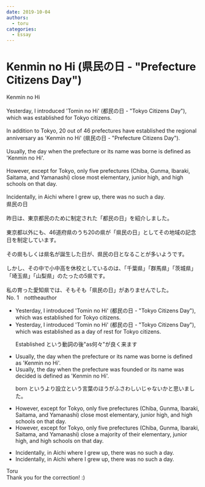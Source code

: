 ```yaml
---
date: 2019-10-04
authors:
  - toru
categories:
  - Essay
---
```


<h1 id="subject_show">Kenmin no Hi (県民の日 - "Prefecture Citizens Day")</h1>
<div class="date" hidden>Oct 4, 2019 18:22</div>
<div id="post"><div id="body_show_ori">
Kenmin no Hi<br/><br/>Yesterday, I introduced 'Tomin no Hi' (都民の日 - "Tokyo Citizens Day"), which was established for Tokyo citizens.<br/><br/>In addition to Tokyo, 20 out of 46 prefectures have established the regional anniversary as 'Kenmin no Hi' (県民の日 - "Prefecture Citizens Day").<br/><br/>Usually, the day when the prefecture or its name was borne is defined as 'Kenmin no Hi'.<br/><br/>However, except for Tokyo, only five prefectures (Chiba, Gunma, Ibaraki, Saitama, and Yamanashi) close most elementary, junior high, and high schools on that day.<br/><br/>Incidentally, in Aichi where I grew up, there was no such a day.
</div></div>

<!-- more -->

<div id="post_ja"><div id="body_show_mo">
県民の日<br/><br/>昨日は、東京都民のために制定された「都民の日」を紹介しました。<br/><br/>東京都以外にも、46道府県のうち20の県が「県民の日」としてその地域の記念日を制定しています。<br/><br/>その県もしくは県名が誕生した日が、県民の日となることが多いようです。<br/><br/>しかし、その中で小中高を休校としているのは、「千葉県」「群馬県」「茨城県」「埼玉県」「山梨県」のたったの5県です。<br/><br/>私の育った愛知県では、そもそも「県民の日」がありませんでした。
</div></div>
<div id="block"><div class="first_name"> No. 1　<span class="just_name">nottheauthor</span></div><div id="block2">
<ul class="correction_field">
<li class="incorrect">Yesterday, I introduced 'Tomin no Hi' (都民の日 - "Tokyo Citizens Day"), which was established for Tokyo citizens.</li>
<li class="corrected correct">
Yesterday, I introduced 'Tomin no Hi' (都民の日 - "Tokyo Citizens Day"), which was established <span class="f_blue">as a day of rest</span> for Tokyo citizens.
<p class="correction_comment">Established という動詞の後"as何々"が良く来ます</p>
</li>
</ul>
<ul class="correction_field">
<li class="incorrect">Usually, the day when the prefecture or its name was borne is defined as 'Kenmin no Hi'.</li>
<li class="corrected correct">
Usually, the day when the prefecture <span class="f_blue">was founded</span> or its name was <span class="f_blue">decided </span>is defined as 'Kenmin no Hi'.
<p class="correction_comment">born というより設立という言葉のほうがふさわしいじゃないかと思いました。</p>
</li>
</ul>
<ul class="correction_field">
<li class="incorrect">However, except for Tokyo, only five prefectures (Chiba, Gunma, Ibaraki, Saitama, and Yamanashi) close most elementary, junior high, and high schools on that day.</li>
<li class="corrected correct">
However, except for Tokyo, only five prefectures (Chiba, Gunma, Ibaraki, Saitama, and Yamanashi) close a <span class="f_blue">majority of their</span> elementary, junior high, and high schools on that day.
</li>
</ul>
<ul class="correction_field">
<li class="incorrect">Incidentally, in Aichi where I grew up, there was no such a day.</li>
<li class="corrected correct">
Incidentally, in Aichi where I grew up, there was no such <span class="sline">a</span> day.
</li>
</ul>
</div><div class="name"><span class="just_name">Toru</span><br>
Thank you for the correction! :)
</div>
</div>
